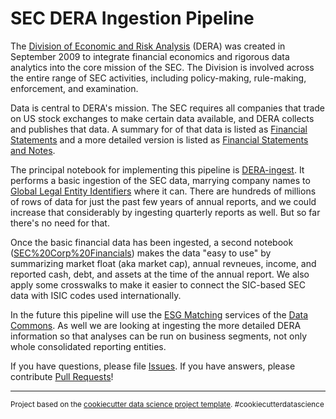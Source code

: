 SEC DERA Ingestion Pipeline
==============================

The [Division of Economic and Risk Analysis](https://www.sec.gov/dera) (DERA) was created in September 2009 to integrate financial economics and rigorous data analytics into the core mission of the SEC. The Division is involved across the entire range of SEC activities, including policy-making, rule-making, enforcement, and examination.

Data is central to DERA's mission.  The SEC requires all companies that trade on US stock exchanges to make certain data available, and DERA collects and publishes that data.  A summary for of that data is listed as [Financial Statements](https://www.sec.gov/dera/data/financial-statement-data-sets.html) and a more detailed version is listed as [Financial Statements and Notes](https://www.sec.gov/dera/data/financial-statement-and-notes-data-set.html).

The principal notebook for implementing this pipeline is [DERA-ingest](notebooks/DERA-ingest.ipynb). It performs a basic ingestion of the SEC data, marrying company names to [Global Legal Entity Identifiers](https://www.gleif.org/en) where it can.  There are hundreds of millions of rows of data for just the past few years of annual reports, and we could increase that considerably by ingesting quarterly reports as well.  But so far there's no need for that.

Once the basic financial data has been ingested, a second notebook ([SEC%20Corp%20Financials](notebooks/SEC%20Corp%20Financials.ipynb)) makes the data "easy to use" by summarizing market float (aka market cap), annual revneues, income, and reported cash, debt, and assets at the time of the annual report.  We also apply some crosswalks to make it easier to connect the SIC-based SEC data with ISIC codes used internationally.

In the future this pipeline will use the [ESG Matching](https://github.com/os-climate/esg-matching) services of the [Data Commons](https://github.com/os-climate/os_c_data_commons).  As well we are looking at ingesting the more detailed DERA information so that analyses can be run on business segments, not only whole consolidated reporting entities.

If you have questions, please file [Issues](https://github.com/os-climate/itr-data-pipeline/issues).  If you have answers, please contribute [Pull Requests](https://github.com/os-climate/itr-data-pipeline/pulls)!

--------

<p><small>Project based on the <a target="_blank" href="https://drivendata.github.io/cookiecutter-data-science/">cookiecutter data science project template</a>. #cookiecutterdatascience</small></p>
